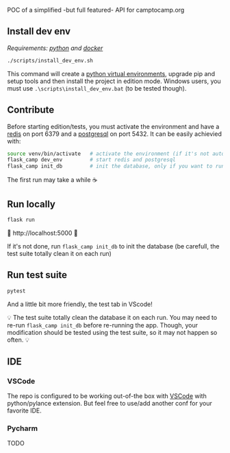 POC of a simplified -but full featured- API for camptocamp.org


## Install dev env

*Requirements: [python](https://www.python.org/downloads/) and [docker](https://docs.docker.com/engine/install/)*

```bash
./scripts/install_dev_env.sh
```

This command will create a [python virtual environments](https://docs.python.org/3/tutorial/venv.html), upgrade pip and setup tools and then install the project in edition mode. Windows users, you must use `.\scripts\install_dev_env.bat` (to be tested though).

## Contribute

Before starting edition/tests, you must activate the environment and have a [redis](https://redis.io/) on port 6379 and a [postgresql](https://www.postgresql.org/) on port 5432. It can be easily achievied with:

```bash
source venv/bin/activate   # activate the environment (if it's not automatic, see IDE section)
flask_camp dev_env         # start redis and postgresql
flask_camp init_db         # init the database, only if you want to run the app
```

The first run may take a while :coffee:

## Run locally

```bash
flask run
```

:rocket: http://localhost:5000 :rocket: 

If it's not done, run `flask_camp init_db` to init the database (be carefull, the test suite totally clean it on each run)

## Run test suite

```bash
pytest
```

And a little bit more friendly, the test tab in VScode! 

💡 The test suite totally clean the database it on each run. You may need to re-run `flask_camp init_db` before re-running the app. Though, your modification should be tested using the test suite, so it may not happen so often. 💡

## IDE

### VSCode

The repo is configured to be working out-of-the box with [VSCode](https://code.visualstudio.com/) with python/pylance extension. But feel free to use/add another conf for your favorite IDE.

### Pycharm

TODO
